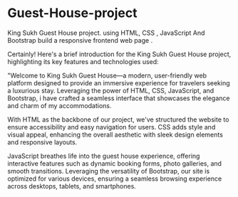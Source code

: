 # Guest-House-project
King Sukh Guest House project. using HTML, CSS , JavaScript And Bootstrap build a responsive frontend web page .

Certainly! Here's a brief introduction for the King Sukh Guest House project, highlighting its key features and technologies used:

"Welcome to King Sukh Guest House—a modern, user-friendly web platform designed to provide an immersive experience for travelers seeking a luxurious stay. Leveraging the power of HTML, CSS, JavaScript, and Bootstrap, i have crafted a seamless interface that showcases the elegance and charm of my accommodations.

With HTML as the backbone of our project, we've structured the website to ensure accessibility and easy navigation for users. CSS adds style and visual appeal, enhancing the overall aesthetic with sleek design elements and responsive layouts.

JavaScript breathes life into the guest house experience, offering interactive features such as dynamic booking forms, photo galleries, and smooth transitions. Leveraging the versatility of Bootstrap, our site is optimized for various devices, ensuring a seamless browsing experience across desktops, tablets, and smartphones.
